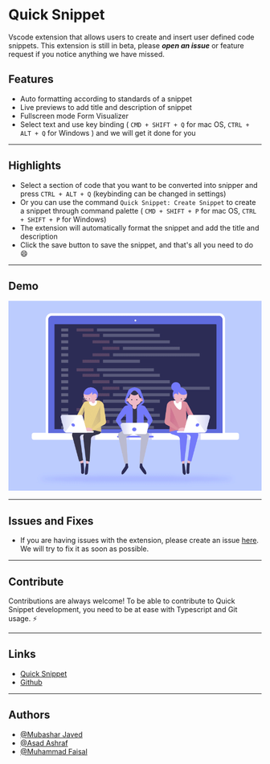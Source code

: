 # Quick Snippet

Vscode extension that allows users to create and insert user defined code snippets. This extension is still in beta, please **_open an issue_** or feature request if you notice anything we have missed.

## Features

- Auto formatting according to standards of a snippet
- Live previews to add title and description of snippet
- Fullscreen mode Form Visualizer
- Select text and use key binding ( `CMD + SHIFT + Q` for mac OS, `CTRL + ALT + Q` for Windows ) and we will get it done for you

---

## Highlights

- Select a section of code that you want to be converted into snipper and press `CTRL + ALT + Q` (keybinding can be changed in settings)
- Or you can use the command `Quick Snippet: Create Snippet` to create a snippet through command palette ( `CMD + SHIFT + P` for mac OS, `CTRL + SHIFT + P` for Windows)
- The extension will automatically format the snippet and add the title and description
- Click the save button to save the snippet, and that's all you need to do 😄

---

## Demo

![App Screenshot](./assets/media/demo/qs-demo.gif)

---

## Issues and Fixes

- If you are having issues with the extension, please create an issue [here](https://github.com/Mubashar-javed/quick-snippets/issues). We will try to fix it as soon as possible.

---

## Contribute

Contributions are always welcome!
To be able to contribute to Quick Snippet development, you need to be at ease with Typescript and Git usage. ⚡️

---

## Links

- [Quick Snippet](https://marketplace.visualstudio.com/items?itemName=MubasharJaved.quick-snippet)
- [Github](https://marketplace.visualstudio.com/items?itemName=MubasharJaved.quick-snippet)

---

## Authors

- [@Mubashar Javed](https://www.github.com/Mubashar-javed)
- [@Asad Ashraf](https://github.com/Asad9988)
- [@Muhammad Faisal](https://github.com/Asad9988)
